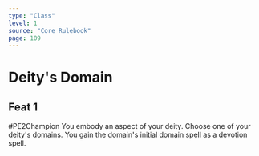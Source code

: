 ```yaml
---
type: "Class"
level: 1
source: "Core Rulebook"
page: 109
---
```

# Deity's Domain
## Feat 1
#PE2Champion
You embody an aspect of your deity. Choose one of your deity's domains. You gain the domain's initial domain spell as a devotion spell.